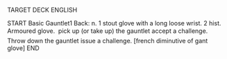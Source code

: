 TARGET DECK
ENGLISH

START
Basic
Gauntlet1
Back: n. 1 stout glove with a long loose wrist. 2 hist. Armoured glove.  pick up (or take up) the gauntlet accept a challenge. Throw down the gauntlet issue a challenge. [french diminutive of gant glove]
END

